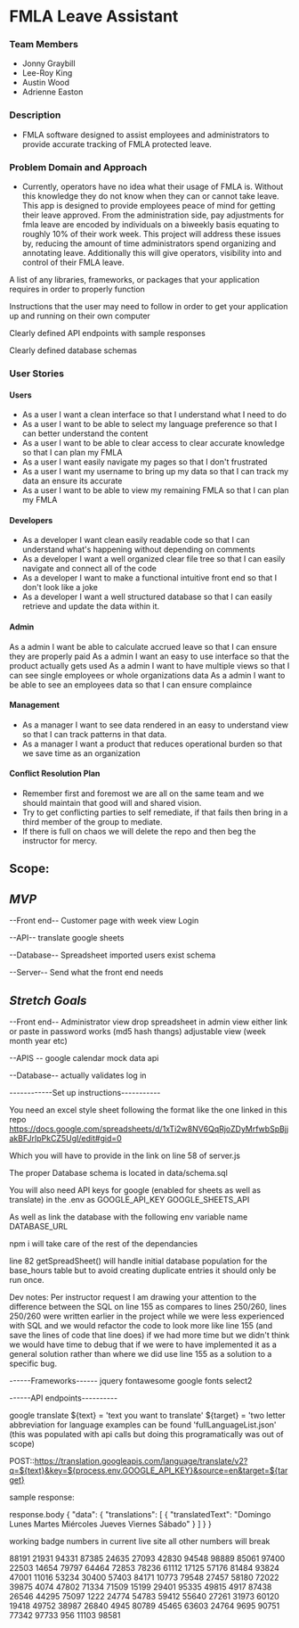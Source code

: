 
# FMLA Leave Assistant
### Team Members
* Jonny Graybill
* Lee-Roy King
* Austin Wood
* Adrienne Easton

### Description
* FMLA software designed to assist employees and administrators to provide accurate tracking of FMLA protected leave. 

### Problem Domain and Approach

* Currently, operators have no idea what their usage of FMLA is. Without this knowledge they do not know when they can or cannot take leave. This app is designed to provide employees peace of mind for getting their leave approved. From the administration side, pay adjustments for fmla leave are encoded by individuals on a biweekly basis equating to roughly 10% of their work week. This project will address these issues by, reducing the amount of time administrators spend organizing and annotating leave. Additionally this will give operators, visibility into and control of their FMLA leave.


A list of any libraries, frameworks, or packages that your application requires in order to properly function

Instructions that the user may need to follow in order to get your application up and running on their own computer

Clearly defined API endpoints with sample responses

Clearly defined database schemas



### User Stories

#### Users
* As a user I want a clean interface  so that I understand what I need to do 
* As a user I want to be able to select my language preference so that I can better understand the content
* As a user I want to be able to clear access to clear accurate knowledge  so that I can plan my FMLA
* As a user I want easily navigate my pages so that I don't frustrated
* As a user I want my username to bring up my data so that I can track my data an ensure its accurate
* As a user I want to be able to view my remaining FMLA so that I can plan my FMLA

#### Developers
* As a developer I want clean easily readable code so that I can understand what's happening without depending on comments
* As a developer I want a well organized clear file tree so that I can easily navigate and connect all of the code 
* As a developer I want to make a functional intuitive front end so that I don't look like a joke
* As a developer I want a well structured database so that I can easily retrieve and update the data within it.

#### Admin 
As a admin I want be able to calculate accrued leave so that I can ensure they are properly paid
As a admin I want an easy to use interface so that the product actually gets used
As a admin I want to have multiple views so that I can see single employees or whole organizations data
As a admin I want to be able to see an employees data so that I can ensure complaince 


#### Management
* As a manager I want to see data rendered in an easy to understand view so that I can track patterns in that data.
* As a manager I want a product that reduces operational burden so that we save time as an organization


#### Conflict Resolution Plan

* Remember first and foremost we are all on the same team and we should maintain that good will and shared vision.
* Try to get conflicting parties to self remediate, if that fails then bring in a third member of the group to mediate. 
* If there is full on chaos we will delete the repo and then beg the instructor for mercy. 

## Scope: 
*MVP*
----------------
--Front end--
Customer page with week view
Login

--API--
translate
google sheets

--Database--
Spreadsheet imported
users exist
schema 

--Server--
Send what the front end needs 


*Stretch Goals*
---------------

--Front end--
Administrator view
drop spreadsheet in admin view either link or paste in
password works (md5 hash thangs)
adjustable view (week month year etc)

--APIS --
google calendar
mock data api

--Database--
actually validates log in


------------Set up instructions-----------

You need an excel style sheet following the format like the one linked in this repo
https://docs.google.com/spreadsheets/d/1xTi2w8NV6QqRjoZDyMrfwbSpBjjakBFJrIpPkCZ5UgI/edit#gid=0

Which you will have to provide in the link on line 58 of server.js

The proper Database schema is located in data/schema.sql

You will also need API keys for google (enabled for sheets as well as translate) in the .env as 
GOOGLE_API_KEY
GOOGLE_SHEETS_API

As well as link the database with the following env variable name 
DATABASE_URL

npm i will take care of the rest of the dependancies


line 82 getSpreadSheet() will handle initial database population for the base_hours table but to avoid creating duplicate entries it should only be run once. 

Dev notes:
Per instructor request I am drawing your attention to the difference between the SQL on line 155 as compares to lines 250/260, 
lines 250/260 were written earlier in the project while we were less experienced with SQL and we would refactor the code to look more like line 155 (and save the lines of code that line does) if we had more time but we didn't think we would have time to debug that if we were to have implemented it as a general solution rather than where we did use line 155 as a solution to a specific bug.



------Frameworks------
jquery
fontawesome
google fonts
select2

------API endpoints----------

google translate 
${text} = 'text you want to translate'
${target} = 'two letter abbreviation for language examples can be found 'fullLanguageList.json' (this was populated with api calls but doing this programatically was out of scope)

POST::https://translation.googleapis.com/language/translate/v2?q=${text}&key=${process.env.GOOGLE_API_KEY}&source=en&target=${target}

sample response:

response.body
{
    "data": {
        "translations": [
            {
                "translatedText": "Domingo Lunes Martes Miércoles Jueves Viernes Sábado"
            }
        ]
    }
}

working badge numbers in current live site all other numbers will break

88191
21931
94331
87385
24635
27093
42830
94548
98889
85061
97400
22503
14654
79797
64464
72853
78236
61112
17125
57176
81484
93824
 47001
 11016
 53234
 30400
 57403
 84171
 10773
 79548
 27457
 58180
 72022
 39875
  4074
 47802
 71334
 71509
 15199
 29401
 95335
 49815
  4917
 87438
 26546
 44295
 75097
  1222
 24774
 54783
 59412
 55640
 27261
 31973
 60120
 19418
 49752
 38987
 26840
  4945
 80789
 45465
 63603
 24764
  9695
 90751
 77342
 97733
   956
 11103
 98581

